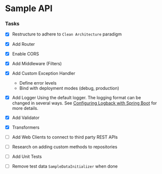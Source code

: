# Sample API
### Tasks

- [x] Restructure to adhere to `Clean Architecture` paradigm

- [x] Add Router

- [x] Enable CORS

- [x] Add Middleware (Filters)

- [x] Add Custom Exception Handler
    - Define error levels
    - Bind with deployment modes (debug, production)

- [x] Add Logger
    Using the default logger.
    The logging format can be changed in several ways.
    See [Configuring Logback with Spring Boot](https://lankydan.dev/2019/01/09/configuring-logback-with-spring-boot)
    for more details.
    
- [x] Add Validator

- [x] Transformers

- [ ] Add Web Clients to connect to third party REST APIs

- [ ] Research on adding custom methods to repositories

- [ ] Add Unit Tests

- [ ] Remove test data `SampleDataInitializer` when done